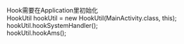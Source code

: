 Hook需要在Application里初始化 <br>
HookUtil hookUtil = new HookUtil(MainActivity.class, this);<br>
        hookUtil.hookSystemHandler();<br>
        hookUtil.hookAms();<br>
